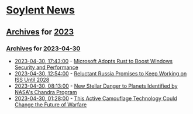 # [Soylent News](../../../README.md)

## [Archives](../../index.md) for [2023](../index.md)

### [Archives](../../index.md) for [2023-04-30](index.md)

* [2023-04-30, 17:43:00](https://soylentnews.org/article.pl?sid=23/04/29/0934214&from=rss) - [Microsoft Adopts Rust to Boost Windows Security and Performance](https://soylentnews.org/article.pl?sid=23/04/29/0934214&from=rss)
* [2023-04-30, 12:54:00](https://soylentnews.org/article.pl?sid=23/04/29/0924227&from=rss) - [Reluctant Russia Promises to Keep Working on ISS Until 2028](https://soylentnews.org/article.pl?sid=23/04/29/0924227&from=rss)
* [2023-04-30, 08:13:00](https://soylentnews.org/article.pl?sid=23/04/29/0918250&from=rss) - [New Stellar Danger to Planets Identified by NASA's Chandra Program](https://soylentnews.org/article.pl?sid=23/04/29/0918250&from=rss)
* [2023-04-30, 01:28:00](https://soylentnews.org/article.pl?sid=23/04/29/0911237&from=rss) - [This Active Camouflage Technology Could Change the Future of Warfare](https://soylentnews.org/article.pl?sid=23/04/29/0911237&from=rss)
